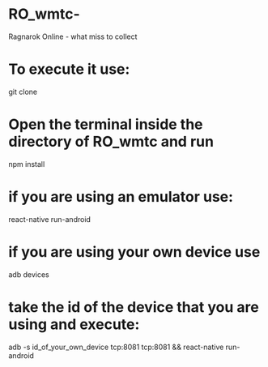 # RO_wmtc-
Ragnarok Online - what miss to collect

# To execute it use:

git clone

# Open the terminal inside the directory of RO_wmtc and run

npm install

# if you are using an emulator use:

react-native run-android

# if you are using your own device use

adb devices

# take the id of the device that you are using and execute:

adb -s id_of_your_own_device tcp:8081 tcp:8081 && react-native run-android


